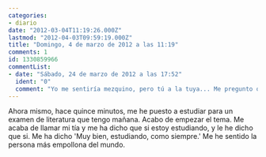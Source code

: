 ```yaml
---
categories:
- diario
date: "2012-03-04T11:19:26.000Z"
lastmod: "2012-04-03T09:59:19.000Z"
title: "Domingo, 4 de marzo de 2012 a las 11:19"
comments: 1
id: 1330859966
commentList:
- date: "Sábado, 24 de marzo de 2012 a las 17:52"
  ident: "0"
  comment: "Yo me sentiría mezquino, pero tú a la tuya... Me pregunto qien ha escrito esto xD"
---
```


Ahora mismo, hace quince minutos, me he puesto a estudiar para un examen de literatura que tengo mañana. Acabo de empezar el tema. Me acaba de llamar mi tía y me ha dicho que si estoy estudiando, y le he dicho que si. Me ha dicho \'Muy bien, estudiando, como siempre.\' Me he sentido la persona más empollona del mundo.